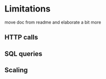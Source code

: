 # Limitations

move doc from readme and elaborate a bit more

## HTTP calls

## SQL queries

## Scaling
